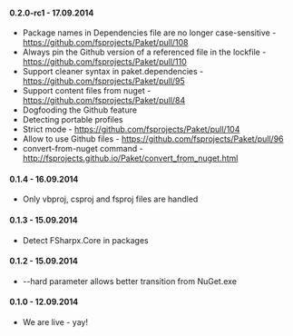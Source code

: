 #### 0.2.0-rc1 - 17.09.2014
* Package names in Dependencies file are no longer case-sensitive - https://github.com/fsprojects/Paket/pull/108
* Always pin the Github version of a referenced file in the lockfile - https://github.com/fsprojects/Paket/pull/110
* Support cleaner syntax in paket.dependencies - https://github.com/fsprojects/Paket/pull/95
* Support content files from nuget - https://github.com/fsprojects/Paket/pull/84
* Dogfooding the Github feature
* Detecting portable profiles
* Strict mode - https://github.com/fsprojects/Paket/pull/104
* Allow to use Github files - https://github.com/fsprojects/Paket/pull/96
* convert-from-nuget command - http://fsprojects.github.io/Paket/convert_from_nuget.html

#### 0.1.4 - 16.09.2014
* Only vbproj, csproj and fsproj files are handled

#### 0.1.3 - 15.09.2014
* Detect FSharpx.Core in packages

#### 0.1.2 - 15.09.2014
* --hard parameter allows better transition from NuGet.exe

#### 0.1.0 - 12.09.2014
* We are live - yay!